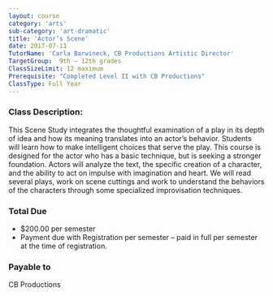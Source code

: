 ```yaml
---
layout: course
category: 'arts'
sub-category: 'art-dramatic'
title: 'Actor’s Scene'
date: 2017-07-11
TutorName: 'Carla Barwineck, CB Productions Artistic Director'
TargetGroup:  9th – 12th grades
ClassSizeLimit: 12 maximum
Prerequisite: "Completed Level II with CB Productions"
ClassType: Full Year
---
```


### Class Description:
This Scene Study integrates the thoughtful examination of a play in its depth of idea and how its meaning translates into an actor’s behavior. Students will learn how to make intelligent choices that serve the play. This course is designed for the actor who has a basic technique, but is seeking a stronger foundation. Actors will analyze the text, the specific creation of a character, and the ability to act on impulse with imagination and heart. We will read several plays, work on scene cuttings and work to understand the behaviors of the characters through some specialized improvisation techniques.

### Total Due
* $200.00 per semester
* Payment due with Registration per semester – paid in full per semester at the time of registration.

### Payable to
CB Productions
